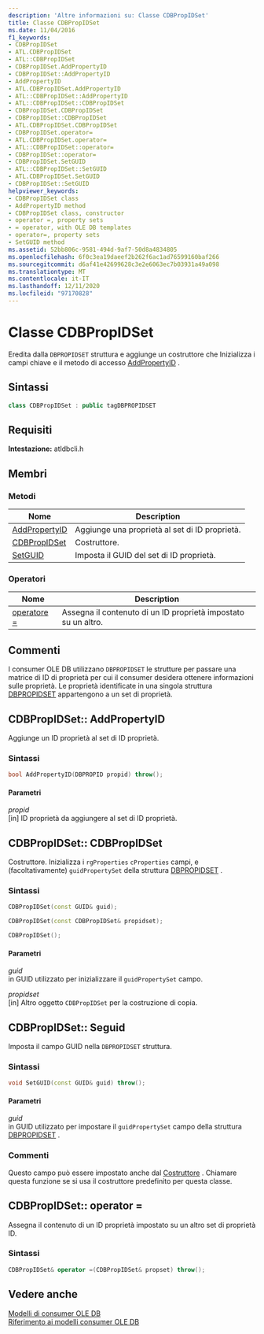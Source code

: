 ```yaml
---
description: 'Altre informazioni su: Classe CDBPropIDSet'
title: Classe CDBPropIDSet
ms.date: 11/04/2016
f1_keywords:
- CDBPropIDSet
- ATL.CDBPropIDSet
- ATL::CDBPropIDSet
- CDBPropIDSet.AddPropertyID
- CDBPropIDSet::AddPropertyID
- AddPropertyID
- ATL.CDBPropIDSet.AddPropertyID
- ATL::CDBPropIDSet::AddPropertyID
- ATL::CDBPropIDSet::CDBPropIDSet
- CDBPropIDSet.CDBPropIDSet
- CDBPropIDSet::CDBPropIDSet
- ATL.CDBPropIDSet.CDBPropIDSet
- CDBPropIDSet.operator=
- ATL.CDBPropIDSet.operator=
- ATL::CDBPropIDSet::operator=
- CDBPropIDSet::operator=
- CDBPropIDSet.SetGUID
- ATL::CDBPropIDSet::SetGUID
- ATL.CDBPropIDSet.SetGUID
- CDBPropIDSet::SetGUID
helpviewer_keywords:
- CDBPropIDSet class
- AddPropertyID method
- CDBPropIDSet class, constructor
- operator =, property sets
- = operator, with OLE DB templates
- operator=, property sets
- SetGUID method
ms.assetid: 52bb806c-9581-494d-9af7-50d8a4834805
ms.openlocfilehash: 6f0c3ea19daeef2b262f6ac1ad76599160baf266
ms.sourcegitcommit: d6af41e42699628c3e2e6063ec7b03931a49a098
ms.translationtype: MT
ms.contentlocale: it-IT
ms.lasthandoff: 12/11/2020
ms.locfileid: "97170828"
---
```

# <a name="cdbpropidset-class"></a>Classe CDBPropIDSet

Eredita dalla `DBPROPIDSET` struttura e aggiunge un costruttore che Inizializza i campi chiave e il metodo di accesso [AddPropertyID](#addpropertyid) .

## <a name="syntax"></a>Sintassi

```cpp
class CDBPropIDSet : public tagDBPROPIDSET
```

## <a name="requirements"></a>Requisiti

**Intestazione:** atldbcli.h

## <a name="members"></a>Membri

### <a name="methods"></a>Metodi

| Nome | Description |
|-|-|
|[AddPropertyID](#addpropertyid)|Aggiunge una proprietà al set di ID proprietà.|
|[CDBPropIDSet](#cdbpropidset)|Costruttore.|
|[SetGUID](#setguid)|Imposta il GUID del set di ID proprietà.|

### <a name="operators"></a>Operatori

| Nome | Description |
|-|-|
|[operatore =](#op_equal)|Assegna il contenuto di un ID proprietà impostato su un altro.|

## <a name="remarks"></a>Commenti

I consumer OLE DB utilizzano `DBPROPIDSET` le strutture per passare una matrice di ID di proprietà per cui il consumer desidera ottenere informazioni sulle proprietà. Le proprietà identificate in una singola struttura [DBPROPIDSET](/previous-versions/windows/desktop/ms717981(v=vs.85)) appartengono a un set di proprietà.

## <a name="cdbpropidsetaddpropertyid"></a><a name="addpropertyid"></a> CDBPropIDSet:: AddPropertyID

Aggiunge un ID proprietà al set di ID proprietà.

### <a name="syntax"></a>Sintassi

```cpp
bool AddPropertyID(DBPROPID propid) throw();
```

#### <a name="parameters"></a>Parametri

*propid*<br/>
[in] ID proprietà da aggiungere al set di ID proprietà.

## <a name="cdbpropidsetcdbpropidset"></a><a name="cdbpropidset"></a> CDBPropIDSet:: CDBPropIDSet

Costruttore. Inizializza i `rgProperties` `cProperties` campi, e (facoltativamente) `guidPropertySet` della struttura [DBPROPIDSET](/previous-versions/windows/desktop/ms717981(v=vs.85)) .

### <a name="syntax"></a>Sintassi

```cpp
CDBPropIDSet(const GUID& guid);

CDBPropIDSet(const CDBPropIDSet& propidset);

CDBPropIDSet();
```

#### <a name="parameters"></a>Parametri

*guid*<br/>
in GUID utilizzato per inizializzare il `guidPropertySet` campo.

*propidset*<br/>
[in] Altro oggetto `CDBPropIDSet` per la costruzione di copia.

## <a name="cdbpropidsetsetguid"></a><a name="setguid"></a> CDBPropIDSet:: Seguid

Imposta il campo GUID nella `DBPROPIDSET` struttura.

### <a name="syntax"></a>Sintassi

```cpp
void SetGUID(const GUID& guid) throw();
```

#### <a name="parameters"></a>Parametri

*guid*<br/>
in GUID utilizzato per impostare il `guidPropertySet` campo della struttura [DBPROPIDSET](/previous-versions/windows/desktop/ms717981(v=vs.85)) .

### <a name="remarks"></a>Commenti

Questo campo può essere impostato anche dal [Costruttore](#cdbpropidset) . Chiamare questa funzione se si usa il costruttore predefinito per questa classe.

## <a name="cdbpropidsetoperator-"></a><a name="op_equal"></a> CDBPropIDSet:: operator =

Assegna il contenuto di un ID proprietà impostato su un altro set di proprietà ID.

### <a name="syntax"></a>Sintassi

```cpp
CDBPropIDSet& operator =(CDBPropIDSet& propset) throw();
```

## <a name="see-also"></a>Vedere anche

[Modelli di consumer OLE DB](../../data/oledb/ole-db-consumer-templates-cpp.md)<br/>
[Riferimento ai modelli consumer OLE DB](../../data/oledb/ole-db-consumer-templates-reference.md)
